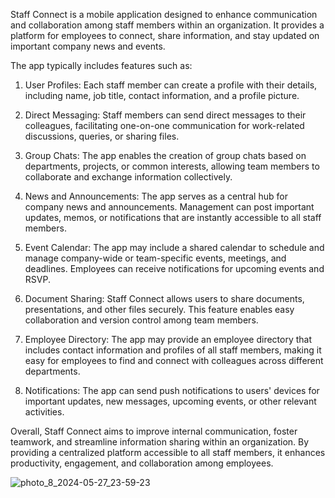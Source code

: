 
Staff Connect is a mobile application designed to enhance communication and collaboration among staff members within an organization. It provides a platform for employees to connect, share information, and stay updated on important company news and events.

The app typically includes features such as:

1. User Profiles: Each staff member can create a profile with their details, including name, job title, contact information, and a profile picture.

2. Direct Messaging: Staff members can send direct messages to their colleagues, facilitating one-on-one communication for work-related discussions, queries, or sharing files.

3. Group Chats: The app enables the creation of group chats based on departments, projects, or common interests, allowing team members to collaborate and exchange information collectively.

4. News and Announcements: The app serves as a central hub for company news and announcements. Management can post important updates, memos, or notifications that are instantly accessible to all staff members.

5. Event Calendar: The app may include a shared calendar to schedule and manage company-wide or team-specific events, meetings, and deadlines. Employees can receive notifications for upcoming events and RSVP.

6. Document Sharing: Staff Connect allows users to share documents, presentations, and other files securely. This feature enables easy collaboration and version control among team members.

7. Employee Directory: The app may provide an employee directory that includes contact information and profiles of all staff members, making it easy for employees to find and connect with colleagues across different departments.

8. Notifications: The app can send push notifications to users' devices for important updates, new messages, upcoming events, or other relevant activities.

Overall, Staff Connect aims to improve internal communication, foster teamwork, and streamline information sharing within an organization. By providing a centralized platform accessible to all staff members, it enhances productivity, engagement, and collaboration among employees.

![photo_8_2024-05-27_23-59-23](https://github.com/Greatversion/staff_connect2/assets/105535211/ffaa49d5-2433-4f45-a408-e6c6648b9ec1)

